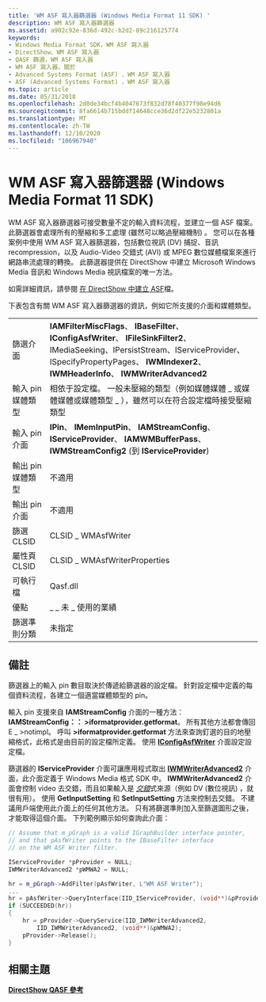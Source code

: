 ```yaml
---
title: 'WM ASF 寫入器篩選器 (Windows Media Format 11 SDK) '
description: WM ASF 寫入器篩選器
ms.assetid: a902c92e-836d-492c-b2d2-89c216125774
keywords:
- Windows Media Format SDK，WM ASF 寫入器
- DirectShow、WM ASF 寫入器
- QASF 篩選，WM ASF 寫入器
- WM ASF 寫入器，關於
- Advanced Systems Format (ASF) 、WM ASF 寫入器
- ASF (Advanced Systems Format) ，WM ASF 寫入器
ms.topic: article
ms.date: 05/31/2018
ms.openlocfilehash: 2d0de34bcf4b4047673f832d78f40377f98e94d6
ms.sourcegitcommit: 8fa6614b715bddf14648cce36d2df22e5232801a
ms.translationtype: MT
ms.contentlocale: zh-TW
ms.lasthandoff: 12/10/2020
ms.locfileid: "106967940"
---
```

# <a name="wm-asf-writer-filter-windows-media-format-11-sdk"></a>WM ASF 寫入器篩選器 (Windows Media Format 11 SDK) 

WM ASF 寫入器篩選器可接受數量不定的輸入資料流程，並建立一個 ASF 檔案。 此篩選器會處理所有的壓縮和多工處理 (雖然可以略過壓縮機制) 。 您可以在各種案例中使用 WM ASF 寫入器篩選器，包括數位視訊 (DV) 捕捉、音訊 recompression，以及 Audio-Video 交錯式 (AVI) 或 MPEG 數位媒體檔案來進行網路串流處理的轉換。 此篩選器提供在 DirectShow 中建立 Microsoft Windows Media 音訊和 Windows Media 視訊檔案的唯一方法。

如需詳細資訊，請參閱 [在 DirectShow 中建立 ASF](creating-asf-files-in-directshow.md)檔。

下表包含有關 WM ASF 寫入器篩選器的資訊，例如它所支援的介面和媒體類型。



|                        |                                                                                                                                                                                                                         |
|------------------------|-------------------------------------------------------------------------------------------------------------------------------------------------------------------------------------------------------------------------|
| 篩選介面      | **IAMFilterMiscFlags**、 **IBaseFilter**、 **IConfigAsfWriter**、 **IFileSinkFilter2**、IMediaSeeking、IPersistStream、IServiceProvider、ISpecifyPropertyPages、 **IWMIndexer2**、 **IWMHeaderInfo**、 **IWMWriterAdvanced2** |
| 輸入 pin 媒體類型  | 相依于設定檔。 一般未壓縮的類型（例如媒體媒體 \_ 或媒體媒體或媒體類型 \_ ），雖然可以在符合設定檔時接受壓縮類型                                                   |
| 輸入 pin 介面   | **IPin**、 **IMemInputPin**、 **IAMStreamConfig**、 **IServiceProvider**、 **IAMWMBufferPass**、 **IWMStreamConfig2** (到 **IServiceProvider**)                                                                          |
| 輸出 pin 媒體類型 | 不適用                                                                                                                                                                                                          |
| 輸出 pin 介面  | 不適用                                                                                                                                                                                                          |
| 篩選 CLSID           | CLSID \_ WMAsfWriter                                                                                                                                                                                                      |
| 屬性頁 CLSID    | CLSID \_ WMAsfWriterProperties                                                                                                                                                                                            |
| 可執行檔             | Qasf.dll                                                                                                                                                                                                                |
| 優點                  | \_ \_ 未 \_ 使用的業績                                                                                                                                                                                                     |
| 篩選準則分類        | 未指定                                                                                                                                                                                                           |



 

## <a name="remarks"></a>備註

篩選器上的輸入 pin 數目取決於傳遞給篩選器的設定檔。 針對設定檔中定義的每個資料流程，各建立一個適當媒體類型的 pin。

輸入 pin 支援來自 **IAMStreamConfig** 介面的一種方法： **IAMStreamConfig：： >iformatprovider.getformat**。 所有其他方法都會傳回 E \_ >notimpl。 呼叫 **>iformatprovider.getformat** 方法來查詢釘選的目的地壓縮格式，此格式是由目前的設定檔所定義。 使用 [**IConfigAsfWriter**](/previous-versions/windows/desktop/legacy/dd743205(v=vs.85)) 介面設定設定檔。

篩選器的 **IServiceProvider** 介面可讓應用程式取出 [**IWMWriterAdvanced2**](/previous-versions/windows/desktop/api/wmsdkidl/nn-wmsdkidl-iwmwriteradvanced2) 介面，此介面定義于 Windows Media 格式 SDK 中。 **IWMWriterAdvanced2** 介面會控制 video 去交錯，而且如果輸入是 [*交錯*](wmformat-glossary.md)式來源（例如 DV (數位視訊) ，就很有用）。 使用 **GetInputSetting** 和 **SetInputSetting** 方法來控制去交錯。 不建議用戶端使用此介面上的任何其他方法。 只有將篩選準則加入至篩選圖形之後，才能取得這個介面。 下列範例顯示如何查詢此介面：


```C++
// Assume that m_pGraph is a valid IGraphBuilder interface pointer,
// and that pAsfWriter points to the IBaseFilter interface
// on the WM ASF Writer filter.

IServiceProvider *pProvider = NULL;
IWMWriterAdvanced2 *pWMWA2 = NULL;

hr = m_pGraph->AddFilter(pAsfWriter, L"WM ASF Writer");
...
hr = pAsfWriter->QueryInterface(IID_IServiceProvider, (void**)&pProvider)
if (SUCCEEDED(hr))
{
    hr = pProvider->QueryService(IID_IWMWriterAdvanced2,
        IID_IWMWriterAdvanced2, (void**)&pWMWA2);
    pProvider->Release();
}

```



## <a name="related-topics"></a>相關主題

<dl> <dt>

[**DirectShow QASF 參考**](directshow-qasf-reference.md)
</dt> </dl>

 

 
